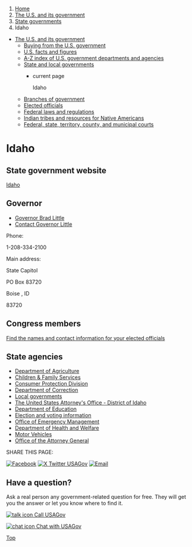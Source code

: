 1. [Home](/)
2. [The U.S. and its government](/about-the-us)
3. [State governments](/state-governments)
4. Idaho

* [The U.S. and its government](/about-the-us)
  + [Buying from the U.S. government](/buy-from-government)
  + [U.S. facts and figures](/facts-figures)
  + [A-Z index of U.S. government departments and agencies](/agency-index)
  + [State and local governments](/state-local-governments)
    - current page

      Idaho
  + [Branches of government](/branches-of-government)
  + [Elected officials](/elected-officials)
  + [Federal laws and regulations](/laws-and-regulations)
  + [Indian tribes and resources for Native Americans](/tribes)
  + [Federal, state, territory, county, and municipal courts](/courts)

Idaho
=====

State government website
------------------------

[Idaho](https://www.idaho.gov/)

Governor
--------

* [Governor Brad Little](https://gov.idaho.gov/)
* [Contact Governor Little](https://gov.idaho.gov/contact/contact-us/)

Phone:

1-208-334-2100

Main address:

State Capitol
  

PO Box 83720
  

Boise
,
ID

83720

Congress members
----------------

[Find the names and contact information for your elected officials](/elected-officials)

State agencies
--------------

* [Department of Agriculture](https://agri.idaho.gov)
* [Children & Family Services](https://healthandwelfare.idaho.gov/services-programs/children-families)
* [Consumer Protection Division](https://www.ag.idaho.gov/consumer-protection/)
* [Department of Correction](https://www.idoc.idaho.gov/)
* [Local governments](https://idaho.gov/)
* [The United States Attorney's Office - District of Idaho](https://www.justice.gov/usao-id)
* [Department of Education](https://www.sde.idaho.gov/)
* [Election and voting information](https://voteidaho.gov/)
* [Office of Emergency Management](https://ioem.idaho.gov/)
* [Department of Health and Welfare](https://healthandwelfare.idaho.gov/)
* [Motor Vehicles](https://itd.idaho.gov/itddmv/)
* [Office of the Attorney General](https://www.ag.idaho.gov/)

SHARE THIS PAGE:

[![Facebook](/themes/custom/usagov/images/social-media-icons/Facebook_Icon.svg)](https://www.facebook.com/sharer/sharer.php?u=https://www.usa.gov/states/idaho&v=3)
[![X Twitter USAGov](/themes/custom/usagov/images/social-media-icons/X_Twitter_Icon.svg?version=2)](https://twitter.com/intent/tweet?source=webclient&text=https://www.usa.gov/states/idaho)
[![Email](/themes/custom/usagov/images/social-media-icons/Email_Icon.svg?version=2)](mailto:?subject=https://www.usa.gov/states/idaho)

Have a question?
----------------

Ask a real person any government-related question for free. They will get you the answer or let you know where to find it.

[![talk icon](/themes/custom/usagov/images/ICONS_talk.png)
Call USAGov](/phone)

[![chat icon](/themes/custom/usagov/images/ICONS_chat.png)
Chat with USAGov](/chat)

[Top](#main-content)